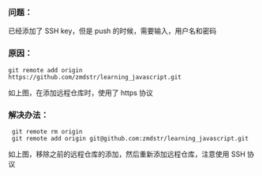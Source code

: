 ### 问题：
已经添加了 SSH key，但是 push 的时候，需要输入，用户名和密码  
### 原因：
```git
git remote add origin https://github.com/zmdstr/learning_javascript.git
```
如上图，在添加远程仓库时，使用了 https 协议  
### 解决办法：
```git
 git remote rm origin
 git remote add origin git@github.com:zmdstr/learning_javascript.git
```
如上图，移除之前的远程仓库的添加，然后重新添加远程仓库，注意使用 SSH 协议
